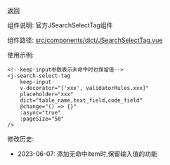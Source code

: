 [返回](./)

组件说明: 官方JSearchSelectTag组件

组件路径: [src/components/dict/JSearchSelectTag.vue](https://github.com/yoko-murasame/ant-design-vue-jeecg/blob/yoko/src/components/dict/JSearchSelectTag.vue)

使用示例:
```vue
<!--keep-input参数表示未命中时也保留值-->
<j-search-select-tag
    keep-input
    v-decorator="['xxx', validatorRules.xxx]"
    placeholder="xxx"
    dict="table_name,text_field,code_field"
    @change="() => {}"
    :async="true"
    :pageSize="50"
/>
```

修改历史:
* 2023-06-07: 添加无命中item时,保留输入值的功能
